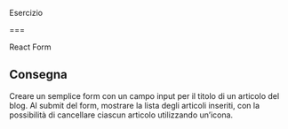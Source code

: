 Esercizio

===

React Form

## Consegna

Creare un semplice form con un campo input per il titolo di un articolo del blog.
Al submit del form, mostrare la lista degli articoli inseriti, con la possibilità di cancellare ciascun articolo utilizzando un’icona.
